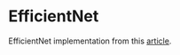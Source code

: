 # EfficientNet
EfficientNet implementation from this [article](https://arxiv.org/pdf/1905.11946.pdf).
